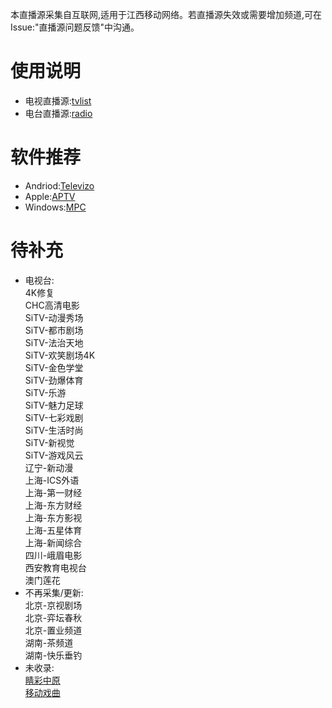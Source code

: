 本直播源采集自互联网,适用于江西移动网络。若直播源失效或需要增加频道,可在Issue:"直播源问题反馈"中沟通。
# 使用说明
- 电视直播源:[tvlist](https://huangsuming.github.io/iptv/list/tvlist.txt)
- 电台直播源:[radio](https://huangsuming.github.io/iptv/list/radio.txt)

# 软件推荐
- Andriod:[Televizo](https://televizo.net/)
- Apple:[APTV](https://apps.apple.com/cn/app/id1630403500)
- Windows:[MPC](https://github.com/clsid2/mpc-hc/releases)

# 待补充
- 电视台:<br>
  4K修复<br>
  CHC高清电影<br>
  SiTV-动漫秀场<br>
  SiTV-都市剧场<br>
  SiTV-法治天地<br>
  SiTV-欢笑剧场4K<br>
  SiTV-金色学堂<br>
  SiTV-劲爆体育<br>
  SiTV-乐游<br>
  SiTV-魅力足球<br>
  SiTV-七彩戏剧<br>
  SiTV-生活时尚<br>
  SiTV-新视觉<br>
  SiTV-游戏风云<br>
  辽宁-新动漫<br>
  上海-ICS外语<br>
  上海-第一财经<br>
  上海-东方财经<br>
  上海-东方影视<br>
  上海-五星体育<br>
  上海-新闻综合<br>
  四川-峨眉电影<br>
  西安教育电视台<br>
  澳门莲花<br>
- 不再采集/更新:<br>
  北京-京视剧场<br>
  北京-弈坛春秋<br>
  北京-置业频道<br>
  湖南-茶频道<br>
  湖南-快乐垂钓<br>
- 未收录:<br>
  [睛彩中原](http://live.dxhmt.cn:9080/19903718786/854deb36f8db4c9098cad18cc35bd632.m3u8)<br>
  [移动戏曲](http://live.dxhmt.cn:9080/19903718786/a9aab4c5eef74da18d684c75c6dd7e10.m3u8)<br>

